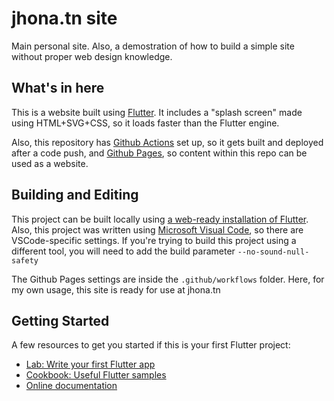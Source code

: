 # jhona.tn site

Main personal site. Also, a demostration of how to build a simple site without proper web design knowledge.

## What's in here

This is a website built using [Flutter]((https://flutter.dev/)). It includes a "splash screen" made using HTML+SVG+CSS, so it loads faster than the Flutter engine.

Also, this repository has [Github Actions](https://github.com/features/actions) set up, so it gets built and deployed after a code push, and [Github Pages](https://pages.github.com/), so content within this repo can be used as a website.

## Building and Editing

This project can be built locally using [a web-ready installation of Flutter](https://flutter.dev/docs/get-started/web#requirements). Also, this project was written using [Microsoft Visual Code](https://code.visualstudio.com/), so there are VSCode-specific settings. If you're trying to build this project using a different tool, you will need to add the build parameter `--no-sound-null-safety`

The Github Pages settings are inside the `.github/workflows` folder. Here, for my own usage, this site is ready for use at jhona.tn

## Getting Started

A few resources to get you started if this is your first Flutter project:

- [Lab: Write your first Flutter app](https://flutter.dev/docs/get-started/codelab)
- [Cookbook: Useful Flutter samples](https://flutter.dev/docs/cookbook)
- [Online documentation](https://flutter.dev/docs)